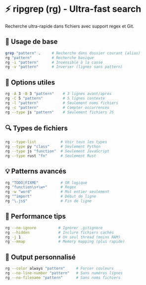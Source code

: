 # ⚡ ripgrep (rg) - Ultra-fast search

Recherche ultra-rapide dans fichiers avec support regex et Git.

## 🚀 Usage de base

```bash
grep "pattern" .     # Recherche dans dossier courant (alias)
rg "pattern"         # Recherche basique
rg -i "pattern"      # Insensible à la casse
rg -v "pattern"      # Inverser (lignes sans pattern)
```

## 🎯 Options utiles

```bash
rg -A 3 -B 3 "pattern"    # 3 lignes avant/après
rg -C 5 "pattern"         # 5 lignes contexte
rg -l "pattern"           # Seulement noms fichiers
rg -c "pattern"           # Compter occurrences
rg --type js "pattern"    # Seulement fichiers JS
```

## 🔍 Types de fichiers

```bash
rg --type-list           # Voir tous les types
rg --type py "class"     # Seulement Python
rg --type js "function"  # Seulement JavaScript
rg --type rust "fn"      # Seulement Rust
```

## 💡 Patterns avancés

```bash
rg "TODO|FIXME"          # OR logique
rg "function\s+\w+"      # Regex
rg -w "word"             # Mot entier seulement
rg "^import"             # Début de ligne
rg "\.js$"               # Fin de ligne
```

## 🚀 Performance tips

```bash
rg --no-ignore          # Ignorer .gitignore
rg --hidden             # Inclure fichiers cachés
rg -j 1                 # Un seul thread (moins RAM)
rg --mmap               # Memory mapping (plus rapide)
```

## 🎨 Output personnalisé

```bash
rg --color always "pattern"     # Forcer couleurs
rg --no-line-number "pattern"   # Sans numéros lignes
rg --no-filename "pattern"      # Sans noms fichiers
```